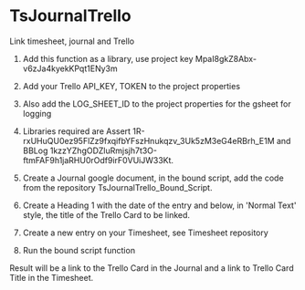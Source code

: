 # TsJournalTrello
Link timesheet, journal and Trello

1) Add this function as a library, use project key MpaI8gkZ8Abx-v6zJa4kyekKPqt1ENy3m

2) Add your Trello API_KEY, TOKEN to the project properties 
3) Also add the LOG_SHEET_ID to the project properties for the gsheet for logging

4) Libraries required are Assert 1R-rxUHuQU0ez95FlZz9fxqifbYFszHnukqzv_3Uk5zM3eG4eRBrh_E1M and BBLog 1kzzYZhgODZluRmjsjh7t3O-ftmFAF9h1jaRHU0rOdf9irF0VUiJW33Kt.

5) Create a Journal google document, in the bound script, add the code from the repository TsJournalTrello_Bound_Script.

6) Create a Heading 1 with the date of the entry and below, in 'Normal Text' style, the title of the Trello Card to be linked.
7) Create a new entry on your Timesheet, see Timesheet repository

8) Run the bound script function

Result will be a link to the Trello Card in the Journal and a link to Trello Card Title in the Timesheet.
